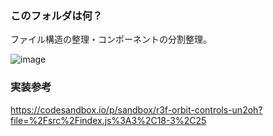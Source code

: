 ### このフォルダは何？
ファイル構造の整理・コンポーネントの分割整理。

![image](./thumbnil.png)

### 実装参考

https://codesandbox.io/p/sandbox/r3f-orbit-controls-un2oh?file=%2Fsrc%2Findex.js%3A3%2C18-3%2C25